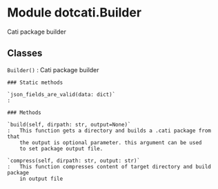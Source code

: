 Module dotcati.Builder
======================
Cati package builder

Classes
-------

`Builder()`
:   Cati package builder

    ### Static methods

    `json_fields_are_valid(data: dict)`
    :

    ### Methods

    `build(self, dirpath: str, output=None)`
    :   This function gets a directory and builds a .cati package from that
        the output is optional parameter. this argument can be used
        to set package output file.

    `compress(self, dirpath: str, output: str)`
    :   This function compresses content of target directory and build package
        in output file